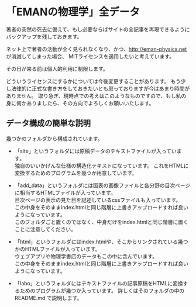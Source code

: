 # 「EMANの物理学」全データ

著者の突然の死去に備えて、もし必要ならばサイトの全記事を再現できるようにバックアップを残しておきます。

ネット上で著者の活動が全く見られなくなり、かつ、http://eman-physics.net が消滅してしまった場合、
MITライセンスを適用したいと考えています。

その日が来る前は個人的利用に制限します。

どういうライセンスにするかについては今後変更することがあります。
もう少し法律的に正式な書き方をしておきたいとも思っておりますが今はあまり時間がありません。
取り急ぎ、現時点での考えはこのようなものですので、もし私の身に何かありましたら、その方向でよろしくお願いいたします。

## データ構成の簡単な説明

幾つかのフォルダから構成されています。
- 「site」というフォルダには原稿データのテキストファイルが入っています。  
   独自のいいかげんな仕様の構造化テキストになっています。
   これをHTMLに変換するためのプログラムを幾つか用意しています。

- 「add_data」というフォルダには図表の画像ファイルと各分野の目次ページに相当するHTMLファイルが入っています。  
   目次ページの表示の見た目を記述しているcssファイルも入っています。  
   この中身をそのままindex.htmlと同じ階層に上書きアップロードすれば良いようになっています。  
   このフォルダごと置くのではなく、中身だけをindex.htmlと同じ階層に置くことに注意してください。

- 「html」というフォルダにはindex.htmlや、そこからリンクされている幾つかのHTMLファイルが入っています。  
   ウェブアプリや物理学書店のデータもこの中に含んでいます。  
   この中身をそのままindex.htmlと同じ階層に上書きアップロードすれば良いようになっています。

- 「labo」というフォルダにはテキストファイルの記事原稿をHTMLに変換するためのプログラムが幾つか入っています。
   詳しくはそのフォルダの中の README.md で説明します。
 
  
